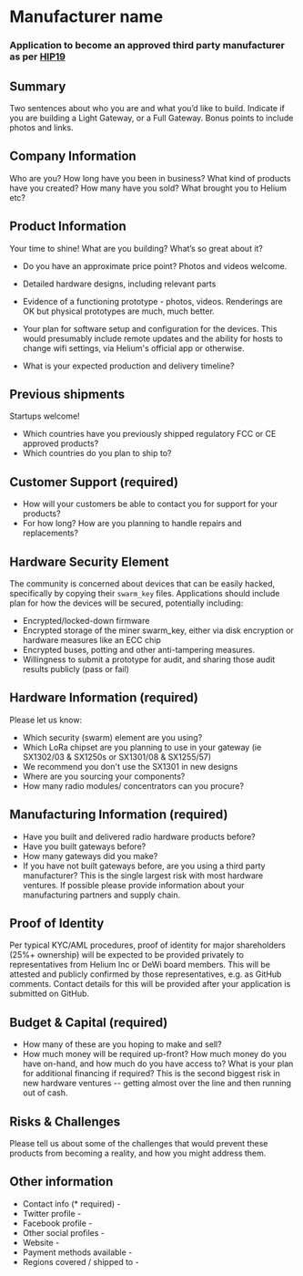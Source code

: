# Manufacturer name
### Application to become an approved third party manufacturer as per [HIP19](https://github.com/helium/HIP/blob/master/0019-third-party-manufacturers.md)

## Summary

Two sentences about who you are and what you’d like to build. Indicate if you are building a Light Gateway, or a Full Gateway. Bonus points to include photos and links. 

## Company Information

Who are you? How long have you been in business? What kind of products have you created? How many have you sold? What brought you to Helium etc?

## Product Information

Your time to shine! What are you building? What’s so great about it? 
* Do you have an approximate price point? Photos and videos welcome.

* Detailed hardware designs, including relevant parts
* Evidence of a functioning prototype - photos, videos. Renderings are OK but physical prototypes are much, much better.
* Your plan for software setup and configuration for the devices. This would presumably include remote updates and the ability for hosts to change wifi settings, via Helium's official app or otherwise.
* What is your expected production and delivery timeline?

## Previous shipments

Startups welcome! 
* Which countries have you previously shipped regulatory FCC or CE approved products? 
* Which countries do you plan to ship to? 

## Customer Support (required)

* How will your customers be able to contact you for support for your products?
* For how long? How are you planning to handle repairs and replacements?

## Hardware Security Element

The community is concerned about devices that can be easily hacked, specifically by copying their `swarm_key` files. Applications should include plan for how the devices will be secured, potentially including:

* Encrypted/locked-down firmware
* Encrypted storage of the miner swarm_key, either via disk encryption or hardware measures like an ECC chip
* Encrypted buses, potting and other anti-tampering measures.
* Willingness to submit a prototype for audit, and sharing those audit results publicly (pass or fail)

## Hardware Information (required)

Please let us know:
* Which security (swarm) element are you using?
* Which LoRa chipset are you planning to use in your gateway (ie SX1302/03 & SX1250s or SX1301/08 & SX1255/57)
* We recommend you don't use the SX1301 in new designs
* Where are you sourcing your components?
* How many radio modules/ concentrators can you procure?

## Manufacturing Information (required)

* Have you built and delivered radio hardware products before? 
* Have you built gateways before?
* How many gateways did you make? 
* If you have not built gateways before, are you using a third party manufacturer?
This is the single largest risk with most hardware ventures. If possible please provide information about your manufacturing partners and supply chain.

## Proof of Identity

Per typical KYC/AML procedures, proof of identity for major shareholders (25%+ ownership) will be expected to be provided privately to representatives from Helium Inc or DeWi board members. This will be attested and publicly confirmed by those representatives, e.g. as GitHub comments. Contact details for this will be provided after your application is submitted on GitHub.

## Budget & Capital (required)

* How many of these are you hoping to make and sell? 
* How much money will be required up-front? How much money do you have on-hand, and how much do you have access to? What is your plan for additional financing if required? This is the second biggest risk in new hardware ventures -- getting almost over the line and then running out of cash.

## Risks & Challenges

Please tell us about some of the challenges that would prevent these products from becoming a reality, and how you might address them.

## Other information
 
* Contact info (* required) -
* Twitter profile - 
* Facebook profile - 
* Other social profiles - 
* Website -
* Payment methods available - 
* Regions covered / shipped to - 

